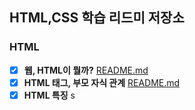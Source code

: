 ## HTML,CSS 학습 리드미 저장소 


### HTML
- [x] **웹, HTML이 뭘까?** [README.md](https://github.com/dhwjdgh1122/front-end/blob/main/html01/html-web.md)
- [x] **HTML 태그, 부모 자식 관계** [README.md](https://github.com/dhwjdgh1122/front-end/blob/main/html02/html-tag.md)
- [x] **HTML 특징** s